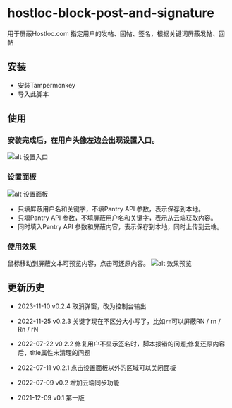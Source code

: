 # hostloc-block-post-and-signature
用于屏蔽Hostloc.com 指定用户的发帖、回帖、签名，根据关键词屏蔽发帖、回帖

## 安装
- 安装Tampermonkey
- 导入此脚本

## 使用

### 安装完成后，在用户头像左边会出现设置入口。
![alt 设置入口](https://img.gejiba.com/images/ed4d2f0d847de003dc17c360b94c93f4.png)

### 设置面板
![alt 设置面板](https://img.gejiba.com/images/6bee06828269b6560fc8726f3276d73f.png)

- 只填屏蔽用户名和关键字，不填Pantry API 参数，表示保存到本地。
- 只填Pantry API 参数，不填屏蔽用户名和关键字，表示从云端获取内容。
- 同时填入Pantry API 参数和屏蔽内容，表示保存到本地，同时上传到云端。



### 使用效果
鼠标移动到屏蔽文本可预览内容，点击可还原内容。
![alt 效果预览](https://img.gejiba.com/images/f882afee72c60f63131edadaf04565d5.png)

## 更新历史
- 2023-11-10
v0.2.4 取消弹窗，改为控制台输出

- 2022-11-25
v0.2.3 关键字现在不区分大小写了，比如`rn`可以屏蔽RN / rn / Rn / rN

- 2022-07-22
v0.2.2 修复用户不显示签名时，脚本报错的问题;修复还原内容后，title属性未清理的问题

- 2022-07-11
v0.2.1 点击设置面板以外的区域可以关闭面板

- 2022-07-09
v0.2 增加云端同步功能

- 2021-12-09
v0.1 第一版
